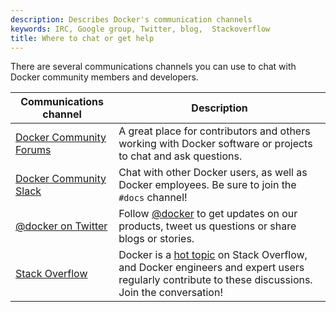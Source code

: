 ```yaml
---
description: Describes Docker's communication channels
keywords: IRC, Google group, Twitter, blog,  Stackoverflow
title: Where to chat or get help
---
```


There are several communications channels you can use to chat with Docker
community members and developers.

| Communications channel                                | Description   |
|-------------------------------------------------------|---------------|
| [Docker Community Forums](https://forums.docker.com/) | A great place for contributors and others working with Docker software or projects to chat and ask questions. |
| [Docker Community Slack](https://dockr.ly/community)  | Chat with other Docker users, as well as Docker employees. Be sure to join the `#docs` channel! |
| [@docker on Twitter](https://twitter.com/docker/)     | Follow [@docker](https://twitter.com/docker/) to get updates on our products, tweet us questions or share blogs or stories. |
| [Stack Overflow](http://stackoverflow.com/search?tab=newest&q=docker) | Docker is a [hot topic](http://stackoverflow.com/search?tab=newest&q=docker) on Stack Overflow, and Docker engineers and expert users regularly contribute to these discussions. Join the conversation! | 

